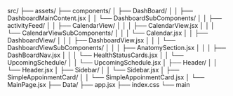 src/
├── assets/
├── components/
│ ├── DashBoard/
│ │ ├── DashboardMainContent.jsx
│ │ └── DashboardSubComponents/
│ │ ├── activityFeed/
│ │ ├── CalendarView/
│ │ │ ├── CalendarView.jsx
│ │ │ └── CalendarViewSubComponents/
│ │ │ └── Calendar.jsx
│ │ ├── DashboardView/
│ │ │ ├── DashboardView.jsx
│ │ │ └── DashboardViewSubComponents/
│ │ │ ├── AnatomySection.jsx
│ │ │ ├── DashBoardNav.jsx
│ │ │ └── HealthStatusCards.jsx
│ │ └── UpcomingSchedule/
│ │ └── UpcomingSchedule.jsx
│ ├── Header/
│ │ └── Header.jsx
│ ├── Sidebar/
│ │ └── Sidebar.jsx
│ ├── SimpleAppoinmentCard/
│ │ └── SimpleAppoinmentCard.jsx
│ └── MainPage.jsx
├── Data/
├── app.jsx
├── index.css
└── main